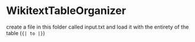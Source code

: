 # WikitextTableOrganizer
 
create a file in this folder called input.txt and load it with the entirety of the table (`{| to |}`)